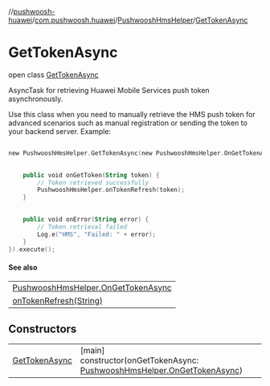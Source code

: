 //[pushwoosh-huawei](../../../../index.md)/[com.pushwoosh.huawei](../../index.md)/[PushwooshHmsHelper](../index.md)/[GetTokenAsync](index.md)

# GetTokenAsync

open class [GetTokenAsync](index.md)

AsyncTask for retrieving Huawei Mobile Services push token asynchronously. 

 Use this class when you need to manually retrieve the HMS push token for advanced scenarios such as manual registration or sending the token to your backend server.  Example: 

```kotlin

new PushwooshHmsHelper.GetTokenAsync(new PushwooshHmsHelper.OnGetTokenAsync() {

    
    public void onGetToken(String token) {
        // Token retrieved successfully
        PushwooshHmsHelper.onTokenRefresh(token);
    }

    
    public void onError(String error) {
        // Token retrieval failed
        Log.e("HMS", "Failed: " + error);
    }
}).execute();

```

#### See also

| |
|---|
| [PushwooshHmsHelper.OnGetTokenAsync](../-on-get-token-async/index.md) |
| [onTokenRefresh(String)](../on-token-refresh.md) |

## Constructors

| | |
|---|---|
| [GetTokenAsync](-get-token-async.md) | [main]<br>constructor(onGetTokenAsync: [PushwooshHmsHelper.OnGetTokenAsync](../-on-get-token-async/index.md)) |

